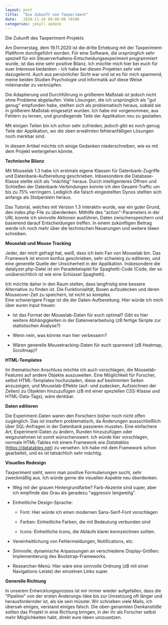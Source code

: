 ```yaml
---
layout: post
title:  "Die Zukunft von Taxperiment"
date:   2020-11-26 00:00:00 +0100
categories: jekyll update
---
```



Die Zukunft des Taxperiment-Projekts

Am Donnerstag, dem 19.11.2020 ist die dritte Erhebung mit der Taxperiment-Plattform durchgeführt worden. Für eine Software, die ursprünglich sehr speziell für ein Steuerverhaltens-Entscheidungsexperiment programmiert wurde, ist das eine sehr positive Bilanz. Ich möchte mich hier bei euch für euer Interesse bedanken - ich habe bei diesen Projekten sehr viel dazugelernt. Auch aus persönlicher Sicht war und ist es für mich spannend, meine beiden Studien Psychologie und Informatik auf diese Weise miteinander zu verknüpfen. 

Die Adaptierung und Durchführung in größerem Maßstab ist jedoch nicht ohne Probleme abgelaufen. Viele Lösungen, die ich ursprünglich als "gut genug" empfunden habe, stellten sich als problematisch heraus, sobald sie in größerem Maßstab eingesetzt wurden. Ich habe mir vorgenommen, aus Fehlern zu lernen, und grundlegende Teile der Applikation neu zu gestalten. 

Mit einigen Teilen bin ich schon sehr zufrieden, jedoch gibt es noch genug Teile der Applikation, wo die oben erwähnten fehleranfälligen Lösungen noch merkbar sind. 

In diesem Artikel möchte ich einige Gedanken niederschreiben, wie es mit dem Projekt weitergehen könnte. 


**Technische Bilanz**

Mit Mouselab 1.3 habe ich erstmals eigene Klassen für Datenbank-Zugriffe und Datenbank-Aufbereitung geschrieben. Inbsesondere die Database-Klasse stellte sich als "mächtig" heraus. Durch intelligenteres Öffnen und Schließen der Datenbank-Verbindungen konnte ich den Gesamt-Traffic um bis zu 75% verringern. Lediglich die falsch eingestellten Dynos stellten sich anfangs als Stolperstein heraus. 

Das Tutorial, welches mit Version 1.3 interaktiv wurde, war ein guter Grund, den index.php-File zu überdenken. Mithilfe des "action"-Parameters in der URL konnte ich sinnvolle Aktionen ausführen, Daten zwischenspeichern und basierend darauf Entscheidungen treffen. In einem zukünftigen Beitrag werde ich noch mehr über die technischen Neuerungen und weitere Ideen schreiben. 


**Mouselab und Mouse Tracking**

Jeder, der mich gefragt hat, weiß, dass ich kein Fan von Mouselab bin. Das Framework ist enorm konfus geschrieben, sehr schwieirg zu editieren, und eine generelle Quelle der Unsicherheit in der Applikation. Insbesondere die datalyzer.php-Datei ist ein Paradebeispiel für Spaghetti-Code (Code, der so unübersichtlich ist wie eine Schüssel Spaghetti). 

Ich möchte daher in den Raum stellen, dass langfristig eine bessere Alternative zu finden ist. Die Funktionialität, Boxen aufzudecken und deren Mouseover-Zeit zu speichern, ist nicht so komplex.  
Eine schwierigere Frage ist die der Daten-Aufbereitung. Hier würde ich mich über euren Input freuen: 

* Ist das Format der Mouselab-Daten für euch optimal? Gibt es hier weitere Abhängigkeiten in der Datenverarbeitung (zB fertige Skripte zur statistischen Analyse?)

* Wenn nein, was könnte man hier verbessern?

* Wären generelle Mousetracking-Daten für euch spannend (zB Heatmap, Scrollmap)?


**HTML-Templates**

Im thematischen Anschluss möchte ich auch vorschlagen, die Mouselab-Features auf andere Objekte auszuweiten. Eine Möglichkeit für Forscher, selbst HTML-Templates hochzuladen, diese auf bestimmten Seiten anzuzeigen, und Mouselab-Effekte (auf- und zudecken, Aufzeichnen der Zeiten) zu Objekten hinzuzufügen (zB mit einer speziellen CSS-Klasse und HTML-Data-Tags), wäre denkbar.

**Daten editieren**

Die Experiment-Daten waren den Forschern bisher noch nicht offen zugänglich. Das ist insofern problematisch, da Änderungen aussschließlich über SQL-Anfragen in der Datenbank passieren mussten. Eine einfachere Art, Experiment-Daten zu ändern, Runden hinzuzufügen oder wegzunehmen ist somit wünschenswert. Ich würde hier vorschlagen, normale HTML-Tables mit einem Framework wie *Datatables* (https://datatables.net) zu versehen. Ich habe mit dem Framework schon gearbeitet, und es ist tatsächlich sehr mächtig. 

**Visuelles Redesign**

Taxperiment sieht, wenn man positive Formulierungen sucht, sehr zweckmäßig aus. Ich würde gerne die visuellen Aspekte neu überdenken. 

* Weg mit der grauen Hintergrundfarbe? Farb-Akzente sind super, aber ich empfinde das Grau als geradezu "aggressiv langweilig". 

* Einheitliche Design-Sprache: 

    * Font: Hier würde ich einen modernen Sans-Serif-Font vorschlagen

    * Farben: Einheitliche Farben, die mit Bedeutung verbunden sind

    * Icons: Einheitliche Icons, die Abläufe klarer kennzeichnen sollten. 

* Vereinheitlichung von Fehlermeldungen, Notifications, etc.

* Sinnvolle, dynamische Anpassungen an verschiedene Display-Größen: Implementierung des Bootstrap-Frameworks. 

* Researcher-Menü: Hier wäre eine sinnvolle Ordnung (zB mit einer Navigations-Leiste) der einzelnen Links super. 
	

**Generelle Richtung**

In unserem Entwicklungsprozess ist mir immer wieder aufgefallen, dass die "Pipeline" von der ersten Änderungs-Idee bis zur Umsetzung oft länger und herausfordernder ist, als sie sein müsste: Wir schrieben viele Mails, ich übersah einiges, verstand einiges falsch. Die oben genannten Denkanstöße sollten das Projekt in eine Richtung bringen, in der ihr als Forscher selbst mehr Möglichkeiten habt, direkt eure Ideen umzusetzen. 
